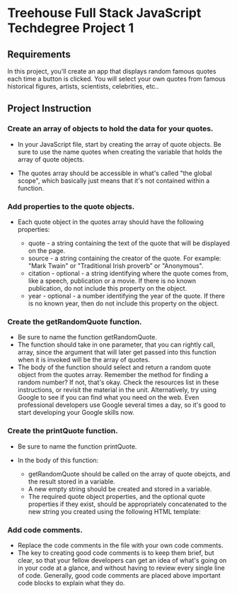# Treehouse Full Stack JavaScript Techdegree Project 1

## Requirements

In this project, you'll create an app that displays random famous quotes each time a button is clicked. You will select your own quotes from famous historical figures, artists, scientists, celebrities, etc..


## Project Instruction

### Create an array of objects to hold the data for your quotes.

* In your JavaScript file, start by creating the array of quote objects. Be sure to use the name quotes when creating the variable that holds the array of quote objects.

* The quotes array should be accessible in what's called "the global scope", which basically just means that it's not contained within a function.


### Add properties to the quote objects.

* Each quote object in the quotes array should have the following properties:

  * quote - a string containing the text of the quote that will be displayed on the page.
  * source - a string containing the creator of the quote. For example: "Mark Twain" or "Traditional Irish proverb” or "Anonymous".
  * citation - optional - a string identifying where the quote comes from, like a speech, publication or a movie. If there is no known publication, do not include this property on the object.
  * year - optional - a number identifying the year of the quote. If there is no known year, then do not include this property on the object.

### Create the getRandomQuote function.

  * Be sure to name the function getRandomQuote.
  * The function should take in one parameter, that you can rightly call, array, since the argument that will later get passed into this function when it is invoked will be the array of quotes.
  * The body of the function should select and return a random quote object from the quotes array. Remember the method for finding a random number? If not, that's okay. Check the resources list in these instructions, or revisit the material in the unit. Alternatively, try using Google to see if you can find what you need on the web. Even professional developers use Google several times a day, so it's good to start developing your Google skills now.


### Create the printQuote function.
  * Be sure to name the function printQuote.
  * In the body of this function:

    * getRandomQuote should be called on the array of quote obejcts, and the result stored in a variable.
    * A new empty string should be created and stored in a variable.
    * The required quote object properties, and the optional quote properties if they exist, should be appropriately concatenated to the new string you created using the following HTML template:


### Add code comments.  
  * Replace the code comments in the file with your own code comments.
  * The key to creating good code comments is to keep them brief, but clear, so that your fellow developers can get an idea of what's going on in your code at a glance, and without having to review every single line of code. Generally, good code comments are placed above important code blocks to explain what they do.
